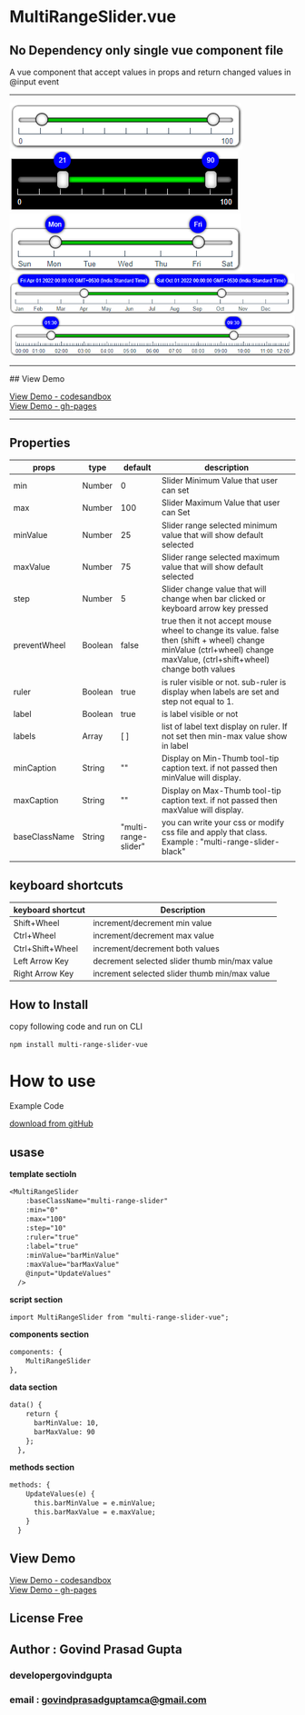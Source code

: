 # MultiRangeSlider.vue

## No Dependency only single vue component file

A vue component that accept values in props and return changed values in @input event
<hr/>

![](./MultiRangeSlider.png)
<br/>
![](./MultiRangeSliderBlack.png)
<br/>
![](./MultiRangeSliderWeek.png)
<br/>
![](./MultiRangeSliderMonth.png)
<br/>
![](./MultiRangeSliderTime.png)


<hr/>
## View Demo

[View Demo - codesandbox](https://codesandbox.io/s/multi-range-slider-vue-demo-lcmji?file=/src/App.vue)
<br/>
[View Demo - gh-pages](https://developergovindgupta.github.io/multi-range-slider-vue/)

<hr/>


## Properties

| props | type    | default | description  |
| - | - | - | - |
| min          | Number  | 0       | Slider Minimum Value that user can set |
| max          | Number  | 100     | Slider Maximum Value that user can Set |
| minValue     | Number  | 25      | Slider range selected minimum value that will show default selected |
| maxValue     | Number  | 75      | Slider range selected maximum value that will show default selected  |
| step         | Number  | 5       | Slider change value that will change when bar clicked or keyboard arrow key pressed  |
| preventWheel | Boolean | false   | true then it not accept mouse wheel to change its value. false then (shift + wheel) change minValue (ctrl+wheel) change maxValue, (ctrl+shift+wheel) change both values |
| ruler        | Boolean | true    | is ruler visible or not. sub-ruler is display when labels are set and step not equal to 1.|
| label        | Boolean | true    | is label visible or not |
| labels | Array | [ ] | list of label text display on ruler. If not set then min-max value show in label |
|minCaption|String|""| Display on Min-Thumb tool-tip caption text. if not passed then minValue will display.|
|maxCaption|String|""| Display on Max-Thumb tool-tip caption text. if not passed then maxValue will display.|
| baseClassName | String | "multi-range-slider" | you can write your css or modify css file and apply that class. Example : "multi-range-slider-black" |
||||

## keyboard shortcuts
|keyboard shortcut|Description|
|-|-|
|Shift+Wheel|increment/decrement min value|
|Ctrl+Wheel|increment/decrement max value|
|Ctrl+Shift+Wheel|increment/decrement both values|
|Left Arrow Key|decrement selected slider thumb min/max value|
|Right Arrow Key|increment selected slider thumb min/max value|

## How to Install

copy following code and run on CLI

`npm install multi-range-slider-vue`

# How to use

Example Code

[download from gitHub](https://github.com/developergovindgupta/multi-range-slider-vue-demo "download from gitHub")

## usase

**template sectioln**

    <MultiRangeSlider
        :baseClassName="multi-range-slider"
        :min="0"
        :max="100"
        :step="10"
        :ruler="true"
        :label="true"
        :minValue="barMinValue"
        :maxValue="barMaxValue"
        @input="UpdateValues"
      />

**script section**

    import MultiRangeSlider from "multi-range-slider-vue";

**components section**

    components: {
        MultiRangeSlider
    },

**data section**

    data() {
        return {
          barMinValue: 10,
          barMaxValue: 90
        };
      },

**methods section**

    methods: {
        UpdateValues(e) {
          this.barMinValue = e.minValue;
          this.barMaxValue = e.maxValue;
        }
      }



## View Demo

[View Demo - codesandbox](https://codesandbox.io/s/multi-range-slider-vue-demo-lcmji?file=/src/App.vue)
<br/>
[View Demo - gh-pages](https://developergovindgupta.github.io/multi-range-slider-vue/)

## License Free

## Author : Govind Prasad Gupta

### developergovindgupta

### email : govindprasadguptamca@gmail.com
